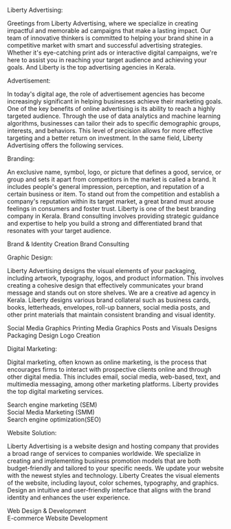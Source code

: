 Liberty Advertising:

Greetings from Liberty Advertising, where we specialize in creating impactful and memorable ad campaigns that make a lasting impact. Our team of innovative thinkers is committed to helping your brand shine in a competitive market with smart and successful advertising strategies. Whether it's eye-catching print ads or interactive digital campaigns, we're here to assist you in reaching your target audience and achieving your goals. And Liberty is the top advertising agencies in Kerala.

Advertisement:

In today's digital age, the role of advertisement agencies has become increasingly significant in helping businesses achieve their marketing goals. One of the key benefits of online advertising is its ability to reach a highly targeted audience. Through the use of data analytics and machine learning algorithms, businesses can tailor their ads to specific demographic groups, interests, and behaviors. This level of precision allows for more effective targeting and a better return on investment. In the same field, Liberty Advertising offers the following services.

Branding:

An exclusive name, symbol, logo, or picture that defines a good, service, or group and sets it apart from competitors in the market is called a brand. It includes people's general impression, perception, and reputation of a certain business or item. To stand out from the competition and establish a company's reputation within its target market, a great brand must arouse feelings in consumers and foster trust. Liberty is one of the best branding company in Kerala. Brand consulting involves providing strategic guidance and expertise to help you build a strong and differentiated brand that resonates with your target audience.

Brand & Identity Creation
Brand Consulting 

Graphic Design: 

Liberty Advertising designs the visual elements of your packaging, including artwork, typography, logos, and product information. This involves creating a cohesive design that effectively communicates your brand message and stands out on store shelves. We are a creative ad agency in Kerala. Liberty designs various brand collateral such as business cards, books, letterheads, envelopes, roll-up banners, social media posts, and other print materials that maintain consistent branding and visual identity. 

Social Media Graphics
Printing Media Graphics
Posts and Visuals Designs
Packaging Design
Logo Creation

Digital Marketing: 

Digital marketing, often known as online marketing, is the process that encourages firms to interact with prospective clients online and through other digital media. This includes email, social media, web-based, text, and multimedia messaging, among other marketing platforms. Liberty provides the top digital marketing services.

Search engine marketing (SEM)                 
Social Media Marketing (SMM)            
Search engine optimization(SEO)

Website Solution:

Liberty Advertising is a website design and hosting company that provides a broad range of services to companies worldwide. We specialize in creating and implementing business promotion models that are both budget-friendly and tailored to your specific needs. We update your website with the newest styles and technology. Liberty Creates the visual elements of the website, including layout, color schemes, typography, and graphics. Design an intuitive and user-friendly interface that aligns with the brand identity and enhances the user experience. 

Web Design & Development                       
E-commerce Website Development 
